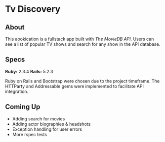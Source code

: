 # Tv Discovery

## About

This aookication is a fullstack app built with *The MovieDB API*. Users can see a list of popular TV shows and search for any show in the API database.

## Specs

**Ruby:** 2.3.4
**Rails:** 5.2.3

Ruby on Rails and Bootstrap were chosen due to the project timeframe. The HTTParty and Addressable gems were implemented to facilitate API integration.

## Coming Up

- Adding search for movies
- Adding actor biographies & headshots 
- Exception handling for user errors
- More rspec tests